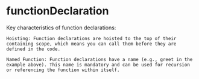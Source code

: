 # functionDeclaration
Key characteristics of function declarations:

    Hoisting: Function declarations are hoisted to the top of their containing scope, which means you can call them before they are defined in the code.

    Named Function: Function declarations have a name (e.g., greet in the example above). This name is mandatory and can be used for recursion or referencing the function within itself.
